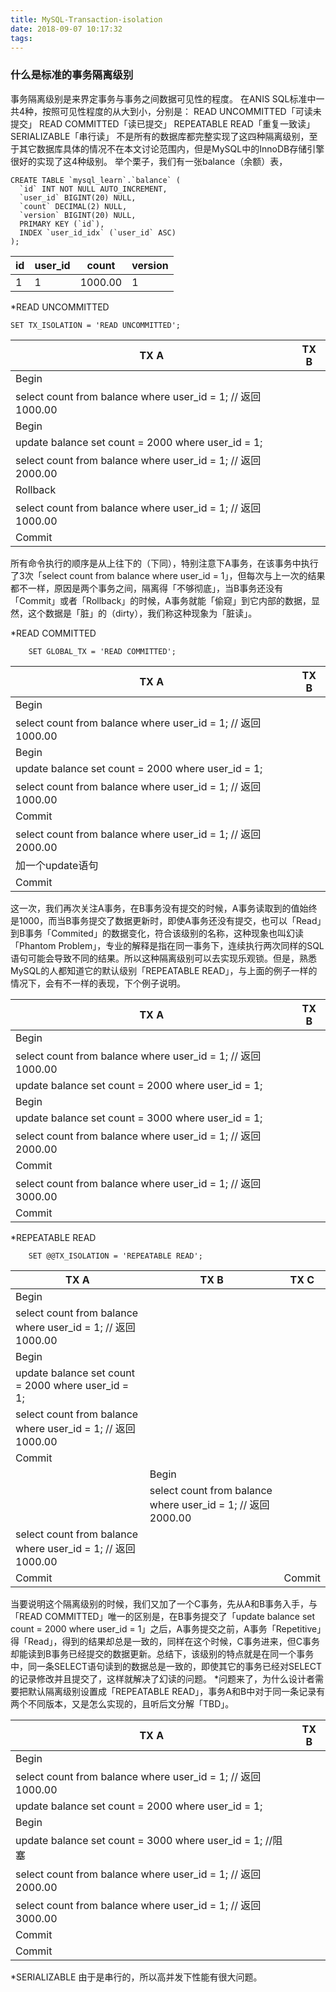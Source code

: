 ```yaml
---
title: MySQL-Transaction-isolation
date: 2018-09-07 10:17:32
tags:
---
```


### 什么是标准的事务隔离级别
事务隔离级别是来界定事务与事务之间数据可见性的程度。
在ANIS SQL标准中一共4种，按照可见性程度的从大到小，分别是：
READ UNCOMMITTED「可读未提交」
READ COMMITTED「读已提交」
REPEATABLE READ「重复一致读」
SERIALIZABLE「串行读」
不是所有的数据库都完整实现了这四种隔离级别，至于其它数据库具体的情况不在本文讨论范围内，但是MySQL中的InnoDB存储引擎很好的实现了这4种级别。
举个栗子，我们有一张balance（余额）表，

```
CREATE TABLE `mysql_learn`.`balance` (
  `id` INT NOT NULL AUTO_INCREMENT,
  `user_id` BIGINT(20) NULL,
  `count` DECIMAL(2) NULL,
  `version` BIGINT(20) NULL,
  PRIMARY KEY (`id`),
  INDEX `user_id_idx` (`user_id` ASC)
);
```

id | user_id | count | version 
----|------|---|--|
1 | 1  | 1000.00 | 1

*READ UNCOMMITTED

```
SET TX_ISOLATION = 'READ UNCOMMITTED';
```

TX A | TX B 
---|---
Begin |
select count from balance where user_id = 1; // 返回1000.00 |
| Begin
| update balance set count = 2000 where user_id = 1; |
select count from balance where user_id = 1; // 返回2000.00 |
| Rollback
select count from balance where user_id = 1; // 返回1000.00 |
Commit |

所有命令执行的顺序是从上往下的（下同），特别注意下A事务，在该事务中执行了3次「select count from balance where user_id = 1」，但每次与上一次的结果都不一样，原因是两个事务之间，隔离得「不够彻底」，当B事务还没有「Commit」或者「Rollback」的时候，A事务就能「偷窥」到它内部的数据，显然，这个数据是「脏」的（dirty），我们称这种现象为「脏读」。

*READ COMMITTED

        SET GLOBAL_TX = 'READ COMMITTED';

TX A | TX B 
---|---
Begin |
select count from balance where user_id = 1; // 返回1000.00 |
| Begin
| update balance set count = 2000 where user_id = 1;
select count from balance where user_id = 1; // 返回1000.00 |
| Commit
select count from balance where user_id = 1; // 返回2000.00 |
加一个update语句 |
Commit |

这一次，我们再次关注A事务，在B事务没有提交的时候，A事务读取到的值始终是1000，而当B事务提交了数据更新时，即使A事务还没有提交，也可以「Read」到B事务「Commited」的数据变化，符合该级别的名称，这种现象也叫幻读「Phantom Problem」，专业的解释是指在同一事务下，连续执行两次同样的SQL语句可能会导致不同的结果。所以这种隔离级别可以去实现乐观锁。但是，熟悉MySQL的人都知道它的默认级别「REPEATABLE READ」，与上面的例子一样的情况下，会有不一样的表现，下个例子说明。

TX A | TX B 
---|---
Begin |
select count from balance where user_id = 1; // 返回1000.00 |
update balance set count = 2000 where user_id = 1; |
| Begin
| update balance set count = 3000 where user_id = 1;
select count from balance where user_id = 1; // 返回2000.00 |
| Commit
select count from balance where user_id = 1; // 返回3000.00 |
Commit |

*REPEATABLE READ

        SET @@TX_ISOLATION = 'REPEATABLE READ';

TX A | TX B | TX C
---|---|---
Begin || 
select count from balance where user_id = 1; // 返回1000.00 ||
| Begin |
| update balance set count = 2000 where user_id = 1; |
select count from balance where user_id = 1; // 返回1000.00 ||
| Commit
||Begin
|| select count from balance where user_id = 1; // 返回2000.00
select count from balance where user_id = 1; // 返回1000.00 ||
Commit ||Commit

当要说明这个隔离级别的时候，我们又加了一个C事务，先从A和B事务入手，与「READ COMMITTED」唯一的区别是，在B事务提交了「update balance set count = 2000 where user_id = 1」之后，A事务提交之前，A事务「Repetitive」得「Read」，得到的结果却总是一致的，同样在这个时候，C事务进来，但C事务却能读到B事务已经提交的数据更新。总结下，该级别的特点就是在同一个事务中，同一条SELECT语句读到的数据总是一致的，即使其它的事务已经对SELECT的记录修改并且提交了，这样就解决了幻读的问题。
*问题来了，为什么设计者需要把默认隔离级别设置成「REPEATABLE READ」，事务A和B中对于同一条记录有两个不同版本，又是怎么实现的，且听后文分解「TBD」。

TX A | TX B 
---|---
Begin |
select count from balance where user_id = 1; // 返回1000.00 |
update balance set count = 2000 where user_id = 1; |
| Begin
| update balance set count = 3000 where user_id = 1; //阻塞
select count from balance where user_id = 1; // 返回2000.00 |
select count from balance where user_id = 1; // 返回3000.00 |
Commit |
| Commit

*SERIALIZABLE
由于是串行的，所以高并发下性能有很大问题。